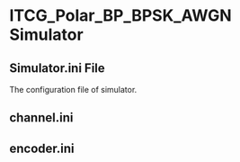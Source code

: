 # ITCG_Polar_BP_BPSK_AWGN Simulator

## Simulator.ini File
The configuration file of simulator.
## channel.ini

## encoder.ini
